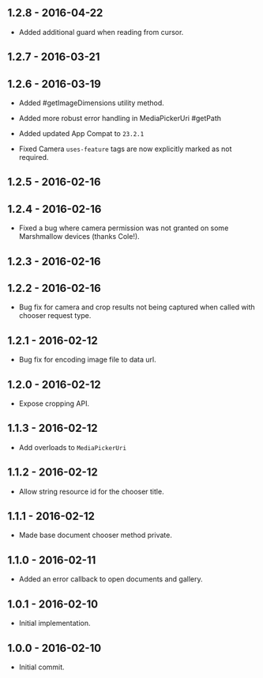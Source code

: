 ## 1.2.8 - 2016-04-22

- Added additional guard when reading from cursor.

## 1.2.7 - 2016-03-21
## 1.2.6 - 2016-03-19

- Added #getImageDimensions utility method.
- Added more robust error handling in MediaPickerUri #getPath
- Added updated App Compat to `23.2.1`

- Fixed Camera `uses-feature` tags are now explicitly marked as not required.

## 1.2.5 - 2016-02-16
## 1.2.4 - 2016-02-16

- Fixed a bug where camera permission was not granted on some Marshmallow devices (thanks Cole!).

## 1.2.3 - 2016-02-16
## 1.2.2 - 2016-02-16

- Bug fix for camera and crop results not being captured when called with chooser request type.

## 1.2.1 - 2016-02-12

- Bug fix for encoding image file to data url.

## 1.2.0 - 2016-02-12

- Expose cropping API.

## 1.1.3 - 2016-02-12

- Add overloads to `MediaPickerUri`

## 1.1.2 - 2016-02-12

- Allow string resource id for the chooser title.

## 1.1.1 - 2016-02-12

- Made base document chooser method private.

## 1.1.0 - 2016-02-11

- Added an error callback to open documents and gallery.

## 1.0.1 - 2016-02-10

- Initial implementation.

## 1.0.0 - 2016-02-10

- Initial commit.
